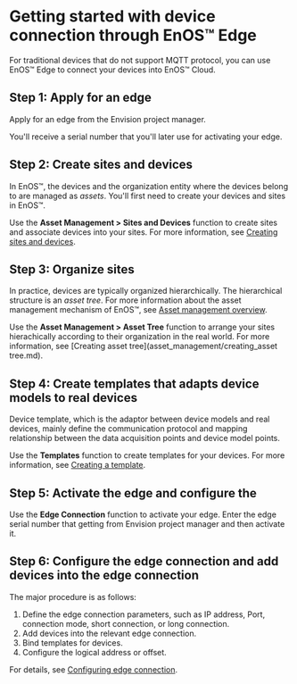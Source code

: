 # Getting started with device connection through EnOS™ Edge

For traditional devices that do not support MQTT protocol, you can use EnOS™ Edge to connect your devices into EnOS™ Cloud.

## Step 1: Apply for an edge

Apply for an edge from the Envision project manager<!--edge申请没有对外开放-->.

You'll receive a serial number that you'll later use for activating your edge.

## Step 2: Create sites and devices

In EnOS™, the devices and the organization entity where the
devices belong to are managed as *assets*. You'll first need to create your devices and sites in EnOS™.

Use the **Asset Management > Sites and Devices** function to create sites and associate devices into your sites. For more information, see [Creating sites and devices](asset_management/creating_sites_devices.md).

## Step 3: Organize sites

In practice, devices are typically organized hierarchically.
The hierarchical structure is an *asset tree*. For more information about the asset management mechanism of EnOS™, see [Asset management overview](asset_management/asset_overview).

Use the **Asset Management > Asset Tree** function to arrange your sites hierachically according to their organization in the real world. For more information, see [Creating asset tree](asset_management/creating_asset tree.md).

## Step 4: Create templates that adapts device models to real devices

Device template, which is the adaptor between device models and real devices, mainly define the communication protocol and mapping relationship between the data acquisition points and device model points.

Use the **Templates** function to create templates for your devices. For more information, see [Creating a template](asset_management/creating_templates).

## Step 5: Activate the edge and configure the

Use the **Edge Connection** function to activate your edge. Enter the edge serial number that getting from Envision project manager and then activate it.

## Step 6: Configure the edge connection and add devices into the edge connection

The major procedure is as follows:
1. Define the edge connection parameters, such as IP address, Port, connection mode, short connection, or long connection.
2. Add devices into the relevant edge connection.
3. Bind templates for devices.
4. Configure the logical address or offset.

For details, see [Configuring edge connection](asset_management/configuring_edge_connection).
